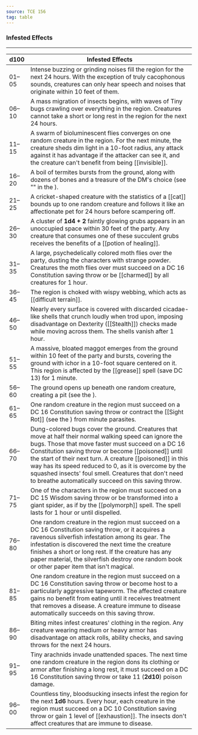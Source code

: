 ```yaml
---
source: TCE 156
tag: table
---
```


### Infested Effects
---
|d100|Infested Effects|
|----|------------|
|01–05|Intense buzzing or grinding noises fill the region for the next 24 hours. With the exception of truly cacophonous sounds, creatures can only hear speech and noises that originate within 10 feet of them.|
|06–10|A mass migration of insects begins, with waves of Tiny bugs crawling over everything in the region. Creatures cannot take a short or long rest in the region for the next 24 hours.|
|11–15|A swarm of bioluminescent flies converges on one random creature in the region. For the next minute, the creature sheds dim light in a 10-foot radius, any attack against it has advantage if the attacker can see it, and the creature can't benefit from being [[invisible]].|
|16–20|A boil of termites bursts from the ground, along with dozens of bones and a treasure of the DM's choice (see "" in the ).|
|21–25|A cricket-shaped creature with the statistics of a [[cat]] bounds up to one random creature and follows it like an affectionate pet for 24 hours before scampering off.|
|26–30|A cluster of **1d4 + 2** faintly glowing grubs appears in an unoccupied space within 30 feet of the party. Any creature that consumes one of these succulent grubs receives the benefits of a [[potion of healing]].|
|31–35|A large, psychedelically colored moth flies over the party, dusting the characters with strange powder. Creatures the moth flies over must succeed on a DC 16 Constitution saving throw or be [[charmed]] by all creatures for 1 hour.|
|36–45|The region is choked with wispy webbing, which acts as [[difficult terrain]].|
|46–50|Nearly every surface is covered with discarded cicadae-like shells that crunch loudly when trod upon, imposing disadvantage on Dexterity ([[Stealth]]) checks made while moving across them. The shells vanish after 1 hour.|
|51–55|A massive, bloated maggot emerges from the ground within 10 feet of the party and bursts, covering the ground with ichor in a 10-foot square centered on it. This region is affected by the [[grease]] spell (save DC 13) for 1 minute.|
|56–60|The ground opens up beneath one random creature, creating a  pit (see the ).|
|61–65|One random creature in the region must succeed on a DC 16 Constitution saving throw or contract the [[Sight Rot]] (see the ) from minute parasites.|
|66–70|Dung-colored bugs cover the ground. Creatures that move at half their normal walking speed can ignore the bugs. Those that move faster must succeed on a DC 16 Constitution saving throw or become [[poisoned]] until the start of their next turn. A creature [[poisoned]] in this way has its speed reduced to 0, as it is overcome by the squashed insects' foul smell. Creatures that don't need to breathe automatically succeed on this saving throw.|
|71–75|One of the characters in the region must succeed on a DC 15 Wisdom saving throw or be transformed into a giant spider, as if by the [[polymorph]] spell. The spell lasts for 1 hour or until dispelled.|
|76–80|One random creature in the region must succeed on a DC 16 Constitution saving throw, or it acquires a ravenous silverfish infestation among its gear. The infestation is discovered the next time the creature finishes a short or long rest. If the creature has any paper material, the silverfish destroy one random book or other paper item that isn't magical.|
|81–85|One random creature in the region must succeed on a DC 16 Constitution saving throw or become host to a particularly aggressive tapeworm. The affected creature gains no benefit from eating until it receives treatment that removes a disease. A creature immune to disease automatically succeeds on this saving throw.|
|86–90|Biting mites infest creatures' clothing in the region. Any creature wearing medium or heavy armor has disadvantage on attack rolls, ability checks, and saving throws for the next 24 hours.|
|91–95|Tiny arachnids invade unattended spaces. The next time one random creature in the region dons its clothing or armor after finishing a long rest, it must succeed on a DC 16 Constitution saving throw or take 11 (**2d10**) poison damage.|
|96–00|Countless tiny, bloodsucking insects infest the region for the next **1d6** hours. Every hour, each creature in the region must succeed on a DC 10 Constitution saving throw or gain 1 level of [[exhaustion]]. The insects don't affect creatures that are immune to disease.|
